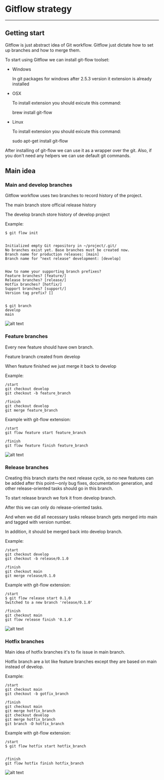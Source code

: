 # Gitflow strategy

---

## Getting start

Gitflow is just abstract idea of Git workflow. 
Gitflow just dictate how to set up branches and how to merge them.

To start using Gitflow we can install git-flow toolset: 

- Windows


    In git packages for windows after 2.5.3 version it extension 
    is already installed


- OSX
    
    
    To install extension you should exicute this command:

    brew install git-flow

- Linux


    To install extension you should exicute this command:

    sudo apt-get install git-flow
    

After installing of git-flow we can use it as a wrapper over the git.
Also, if you don't need any helpers we can use default git commands.

## Main idea

### Main and develop branches

Gitflow workflow uses two branches to record history of the project.

The main branch store official release history

The develop branch store history of develop project

Example:
    
    $ git flow init


    Initialized empty Git repository in ~/project/.git/
    No branches exist yet. Base branches must be created now.
    Branch name for production releases: [main]
    Branch name for "next release" development: [develop]


    How to name your supporting branch prefixes?
    Feature branches? [feature/]
    Release branches? [release/]
    Hotfix branches? [hotfix/]
    Support branches? [support/]
    Version tag prefix? []


    $ git branch
    develop
    main

![alt text](https://wac-cdn.atlassian.com/dam/jcr:a13c18d6-94f3-4fc4-84fb-2b8f1b2fd339/01%20How%20it%20works.svg?cdnVersion=555 "git flow")

### Feature branches 

Every new feature should have own branch.

Feature branch created from develop 

When feature finished we just merge it back to develop

Example:

    /start
    git checkout develop
    git checkout -b feature_branch

    /finish
    git checkout develop
    git merge feature_branch


Example with git-flow extension:

    /start
    git flow feature start feature_branch
    
    /finish
    git flow feature finish feature_branch


![alt text](https://wac-cdn.atlassian.com/dam/jcr:34c86360-8dea-4be4-92f7-6597d4d5bfae/02%20Feature%20branches.svg?cdnVersion=555 "git flow")

### Release branches

Creating this branch starts the next release cycle, so no new features can be added after this point—only bug fixes, 
documentation generation, and other release-oriented tasks should go in this branch.

To start release branch we fork it from develop branch.

After this we can only do release-oriented tasks.

And when we did all necessary tasks release branch gets merged into main and tagged with version number.  

In addition, it should be merged back into develop branch. 

Example:
    
    /start
    git checkout develop
    git checkout -b release/0.1.0

    /finish
    git checkout main
    git merge release/0.1.0

Example with git-flow extension:

    /start
    $ git flow release start 0.1.0
    Switched to a new branch 'release/0.1.0'
    
    /finish
    git checkout main
    git flow release finish '0.1.0'


![alt text](https://wac-cdn.atlassian.com/dam/jcr:8f00f1a4-ef2d-498a-a2c6-8020bb97902f/03%20Release%20branches.svg?cdnVersion=555 "git flow")

### Hotfix branches

Main idea of hotfix branches it's to fix issue in main branch.

Hotfix branch are a lot like feature branches except they are based on main instead of develop.

Example: 

    /start
    git checkout main
    git checkout -b gotfix_branch

    /finish
    git checkout main
    git merge hotfix_branch
    git checkout develop
    git merge hotfix_branch
    git branch -D hotfix_branch

Example with git-flow extension:

    /start
    $ git flow hotfix start hotfix_branch


    /finish
    git flow hotfix finish hotfix_branch

![alt text](https://wac-cdn.atlassian.com/dam/jcr:cc0b526e-adb7-4d45-874e-9bcea9898b4a/04%20Hotfix%20branches.svg?cdnVersion=555 "git flow")
